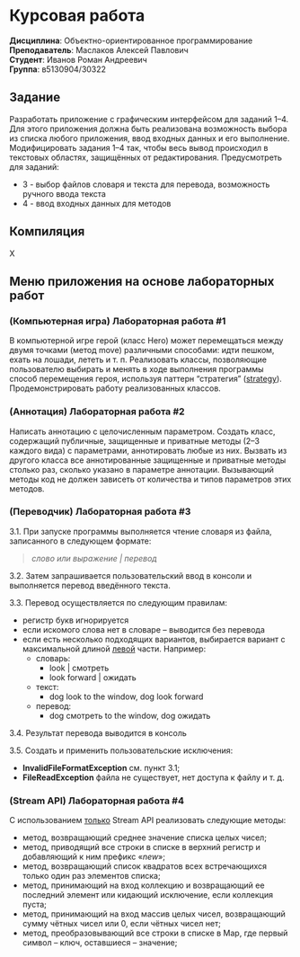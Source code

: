 # Курсовая работа
**Дисциплина**: Объектно-ориентированное программирование\
**Преподаватель**: Маслаков Алексей Павлович \
**Студент**: Иванов Роман Андреевич \
**Группа**: в5130904/30322

## Задание
Разработать приложение с графическим интерфейсом для заданий 1–4.
Для этого приложения должна быть реализована возможность выбора из
списка любого приложения, ввод входных данных и его выполнение.
Модифицировать задания 1–4 так, чтобы весь вывод происходил в текстовых
областях, защищённых от редактирования. Предусмотреть для заданий:
- 3 - выбор файлов словаря и текста для перевода, возможность ручного
ввода текста
- 4 - ввод входных данных для методов

## Компиляция
Х

## Меню приложения на основе лабораторных работ
### (Компьютерная игра) Лабораторная работа #1
В компьютерной игре герой (класс Hero) может перемещаться между двумя точками (метод move) различными способами: идти пешком, ехать на лошади, лететь и т. п. Реализовать классы, позволяющие пользователю выбирать и менять в ходе выполнения программы способ перемещения героя, используя паттерн “стратегия” ([strategy](https://ru.wikipedia.org/wiki/%D0%A1%D1%82%D1%80%D0%B0%D1%82%D0%B5%D0%B3%D0%B8%D1%8F_(%D1%88%D0%B0%D0%B1%D0%BB%D0%BE%D0%BD_%D0%BF%D1%80%D0%BE%D0%B5%D0%BA%D1%82%D0%B8%D1%80%D0%BE%D0%B2%D0%B0%D0%BD%D0%B8%D1%8F))). \
Продемонстрировать работу реализованных классов. 

### (Аннотация) Лабораторная работа #2
Написать аннотацию с целочисленным параметром. Создать класс, содержащий публичные, защищенные и приватные методы (2–3 каждого вида) с параметрами, аннотировать любые из них. Вызвать из другого класса все аннотированные защищенные и приватные методы столько раз, сколько указано в параметре аннотации. Вызывающий методы код не должен зависеть от количества и типов параметров этих методов.

### (Переводчик) Лабораторная работа #3
3.1. При запуске программы выполняется чтение словаря из файла, записанного в следующем формате:
> _слово или выражение | перевод_

3.2. Затем запрашивается пользовательский ввод в консоли и
выполняется перевод введённого текста.

3.3. Перевод осуществляется по следующим правилам:
- регистр букв игнорируется
- если искомого слова нет в словаре – выводится без перевода
- если есть несколько подходящих вариантов, выбирается вариант с максимальной длиной <ins>левой</ins> части. Например:
    - словарь:
        - look | смотреть
        - look forward | ожидать
    - текст:
        - dog look to the window, dog look forward
    - перевод:
        - dog смотреть to the window, dog ожидать

3.4. Результат перевода выводится в консоль

3.5. Создать и применить пользовательские исключения:
- **InvalidFileFormatException** см. пункт 3.1;
- **FileReadException** файла не существует, нет доступа к файлу и т. д.

### (Stream API) Лабораторная работа #4
С использованием <ins>только</ins> Stream API реализовать следующие методы:
- метод, возвращающий среднее значение списка целых чисел;
- метод, приводящий все строки в списке в верхний регистр и
добавляющий к ним префикс «_new_»;
- метод, возвращающий список квадратов всех встречающихся
только один раз элементов списка;
- метод, принимающий на вход коллекцию и возвращающий ее
последний элемент или кидающий исключение, если коллекция
пуста;
- метод, принимающий на вход массив целых чисел, возвращающий
сумму чётных чисел или 0, если чётных чисел нет;
- метод, преобразовывающий все строки в списке в Map, где первый
символ – ключ, оставшиеся – значение;